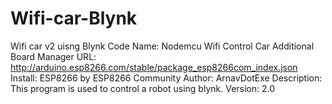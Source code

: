# Wifi-car-Blynk
Wifi car v2 uisng Blynk 
Code Name: Nodemcu Wifi Control Car 
Additional Board Manager URL: http://arduino.esp8266.com/stable/package_esp8266com_index.json 
Install: ESP8266 by ESP8266 Community
Author: ArnavDotExe
Description: This program is used to control a robot using blynk.
Version: 2.0
